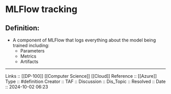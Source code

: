 # MLFlow tracking

## Definition:

- A component of MLFlow that logs everything about the model being trained including:
	- Parameters
	- Metrics
	- Artifacts
---
Links :: [[DP-100]] [[Computer Science]] [[Cloud]]
Reference ::  [[Azure]]
Type :: #definition
Creator ::
TAF ::
Discussion ::
Dis_Topic :: 
Resolved ::
Date :: 2024-10-02 06:23